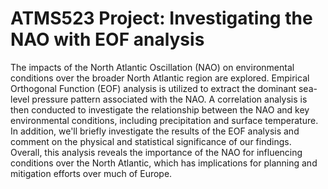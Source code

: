 # ATMS523 Project: Investigating the NAO with EOF analysis
The impacts of the North Atlantic Oscillation (NAO) on environmental conditions over the broader North Atlantic region are explored. Empirical Orthogonal Function (EOF) analysis is utilized to extract the dominant sea-level pressure pattern associated with the NAO. A correlation analysis is then conducted to investigate the relationship between the NAO and key environmental conditions, including precipitation and surface temperature. In addition, we'll briefly investigate the results of the EOF analysis and comment on the physical and statistical significance of our findings. Overall, this analysis reveals the importance of the NAO for influencing conditions over the North Atlantic, which has implications for planning and mitigation efforts over much of Europe. 
